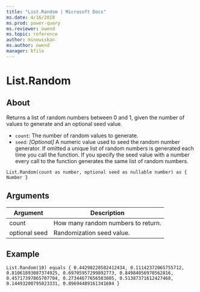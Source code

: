 ```yaml
---
title: "List.Random | Microsoft Docs"
ms.date: 4/16/2018
ms.prod: power-query
ms.reviewer: owend
ms.topic: reference
author: minewiskan
ms.author: owend
manager: kfile
---
```

# List.Random

  
## About  
Returns a list of random numbers between 0 and 1, given the number of values to generate and an optional seed value. <ul> <li>`count`: The number of random values to generate.</li> <li>`seed`: <i>[Optional]</i> A numeric value used to seed the random number generator. If omitted a unique list of random numbers is generated each time you call the function. If you specify the seed value with a number every call to the function generates the same list of random numbers.</li> </ul>  
  
```  
List.Random(count as number, optional seed as nullable number) as { Number }  
```  
  
## Arguments  
  
|Argument|Description|  
|------------|---------------|  
|count|How many random numbers to return.|  
|optional seed|Randomization seed value.|  
  
## Example  
  
```  
List.Random(10) equals { 0.44298228502412434, 0.11142372065755712, 0.81061893087374925, 0.69705957299892773, 0.84984056970562816, 0.45717397865707704, 0.27344677656583805, 0.51387371612427468, 0.14493200795023331, 0.89694489161341684 }  
```  

